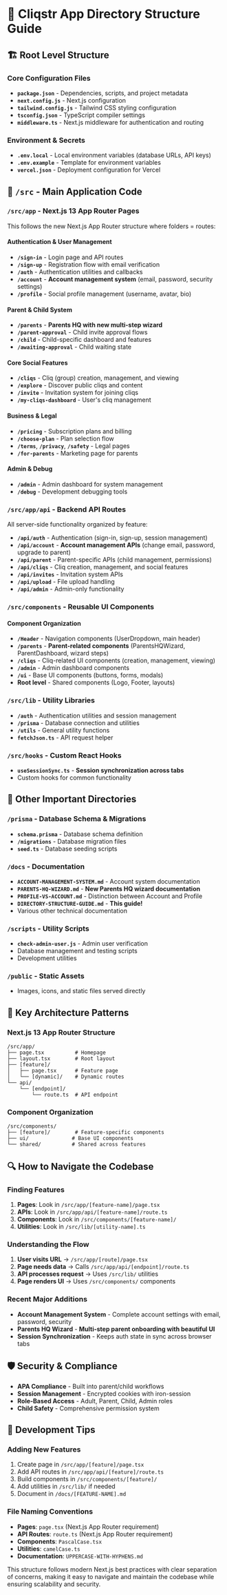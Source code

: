 # 📁 Cliqstr App Directory Structure Guide

## 🏗️ Root Level Structure

### Core Configuration Files
- **`package.json`** - Dependencies, scripts, and project metadata
- **`next.config.js`** - Next.js configuration
- **`tailwind.config.js`** - Tailwind CSS styling configuration
- **`tsconfig.json`** - TypeScript compiler settings
- **`middleware.ts`** - Next.js middleware for authentication and routing

### Environment & Secrets
- **`.env.local`** - Local environment variables (database URLs, API keys)
- **`.env.example`** - Template for environment variables
- **`vercel.json`** - Deployment configuration for Vercel

## 📂 `/src` - Main Application Code

### `/src/app` - Next.js 13 App Router Pages
This follows the new Next.js App Router structure where folders = routes:

#### Authentication & User Management
- **`/sign-in`** - Login page and API routes
- **`/sign-up`** - Registration flow with email verification
- **`/auth`** - Authentication utilities and callbacks
- **`/account`** - **Account management system** (email, password, security settings)
- **`/profile`** - Social profile management (username, avatar, bio)

#### Parent & Child System
- **`/parents`** - **Parents HQ with new multi-step wizard**
- **`/parent-approval`** - Child invite approval flows
- **`/child`** - Child-specific dashboard and features
- **`/awaiting-approval`** - Child waiting state

#### Core Social Features
- **`/cliqs`** - Cliq (group) creation, management, and viewing
- **`/explore`** - Discover public cliqs and content
- **`/invite`** - Invitation system for joining cliqs
- **`/my-cliqs-dashboard`** - User's cliq management

#### Business & Legal
- **`/pricing`** - Subscription plans and billing
- **`/choose-plan`** - Plan selection flow
- **`/terms`**, **`/privacy`**, **`/safety`** - Legal pages
- **`/for-parents`** - Marketing page for parents

#### Admin & Debug
- **`/admin`** - Admin dashboard for system management
- **`/debug`** - Development debugging tools

### `/src/app/api` - Backend API Routes
All server-side functionality organized by feature:

- **`/api/auth`** - Authentication (sign-in, sign-up, session management)
- **`/api/account`** - **Account management APIs** (change email, password, upgrade to parent)
- **`/api/parent`** - Parent-specific APIs (child management, permissions)
- **`/api/cliqs`** - Cliq creation, management, and social features
- **`/api/invites`** - Invitation system APIs
- **`/api/upload`** - File upload handling
- **`/api/admin`** - Admin-only functionality

### `/src/components` - Reusable UI Components

#### Component Organization
- **`/Header`** - Navigation components (UserDropdown, main header)
- **`/parents`** - **Parent-related components** (ParentsHQWizard, ParentDashboard, wizard steps)
- **`/cliqs`** - Cliq-related UI components (creation, management, viewing)
- **`/admin`** - Admin dashboard components
- **`/ui`** - Base UI components (buttons, forms, modals)
- **Root level** - Shared components (Logo, Footer, layouts)

### `/src/lib` - Utility Libraries
- **`/auth`** - Authentication utilities and session management
- **`/prisma`** - Database connection and utilities
- **`/utils`** - General utility functions
- **`fetchJson.ts`** - API request helper

### `/src/hooks` - Custom React Hooks
- **`useSessionSync.ts`** - **Session synchronization across tabs**
- Custom hooks for common functionality

## 📂 Other Important Directories

### `/prisma` - Database Schema & Migrations
- **`schema.prisma`** - Database schema definition
- **`/migrations`** - Database migration files
- **`seed.ts`** - Database seeding scripts

### `/docs` - Documentation
- **`ACCOUNT-MANAGEMENT-SYSTEM.md`** - Account system documentation
- **`PARENTS-HQ-WIZARD.md`** - **New Parents HQ wizard documentation**
- **`PROFILE-VS-ACCOUNT.md`** - Distinction between Account and Profile
- **`DIRECTORY-STRUCTURE-GUIDE.md`** - **This guide!**
- Various other technical documentation

### `/scripts` - Utility Scripts
- **`check-admin-user.js`** - Admin user verification
- Database management and testing scripts
- Development utilities

### `/public` - Static Assets
- Images, icons, and static files served directly

## 🎯 Key Architecture Patterns

### Next.js 13 App Router Structure
```
/src/app/
├── page.tsx          # Homepage
├── layout.tsx        # Root layout
├── [feature]/
│   ├── page.tsx      # Feature page
│   └── [dynamic]/    # Dynamic routes
└── api/
    └── [endpoint]/
        └── route.ts  # API endpoint
```

### Component Organization
```
/src/components/
├── [feature]/        # Feature-specific components
├── ui/              # Base UI components
└── shared/          # Shared across features
```

## 🔍 How to Navigate the Codebase

### Finding Features
1. **Pages**: Look in `/src/app/[feature-name]/page.tsx`
2. **APIs**: Look in `/src/app/api/[feature-name]/route.ts`
3. **Components**: Look in `/src/components/[feature-name]/`
4. **Utilities**: Look in `/src/lib/[utility-name].ts`

### Understanding the Flow
1. **User visits URL** → `/src/app/[route]/page.tsx`
2. **Page needs data** → Calls `/src/app/api/[endpoint]/route.ts`
3. **API processes request** → Uses `/src/lib/` utilities
4. **Page renders UI** → Uses `/src/components/` components

### Recent Major Additions
- **Account Management System** - Complete account settings with email, password, security
- **Parents HQ Wizard** - **Multi-step parent onboarding with beautiful UI**
- **Session Synchronization** - Keeps auth state in sync across browser tabs

## 🛡️ Security & Compliance
- **APA Compliance** - Built into parent/child workflows
- **Session Management** - Encrypted cookies with iron-session
- **Role-Based Access** - Adult, Parent, Child, Admin roles
- **Child Safety** - Comprehensive permission system

## 🚀 Development Tips

### Adding New Features
1. Create page in `/src/app/[feature]/page.tsx`
2. Add API routes in `/src/app/api/[feature]/route.ts`
3. Build components in `/src/components/[feature]/`
4. Add utilities in `/src/lib/` if needed
5. Document in `/docs/[FEATURE-NAME].md`

### File Naming Conventions
- **Pages**: `page.tsx` (Next.js App Router requirement)
- **API Routes**: `route.ts` (Next.js App Router requirement)
- **Components**: `PascalCase.tsx`
- **Utilities**: `camelCase.ts`
- **Documentation**: `UPPERCASE-WITH-HYPHENS.md`

This structure follows modern Next.js best practices with clear separation of concerns, making it easy to navigate and maintain the codebase while ensuring scalability and security.
